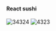 #### React sushi
![34324](https://user-images.githubusercontent.com/41709736/94360382-15a1ac00-00f0-11eb-9d5d-e71dd454c159.png)
![4323](https://user-images.githubusercontent.com/41709736/94360386-1b978d00-00f0-11eb-9826-a752efb5ccf9.png)
